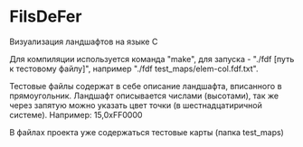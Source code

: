 # FilsDeFer
Визуализация ландшафтов на языке С

Для компиляции используется команда "make", для запуска - "./fdf [путь к тестовому файлу]", например "./fdf test_maps/elem-col.fdf.txt".

Тестовые файлы содержат в себе описание ландшафта, вписанного в прямоугольник. Ландшафт описывается числами (высотами), так же через запятую можно указать цвет точки (в шестнадцатиричной системе). Например: 15,0xFF0000

В файлах проекта уже содержаться тестовые карты (папка test_maps)

